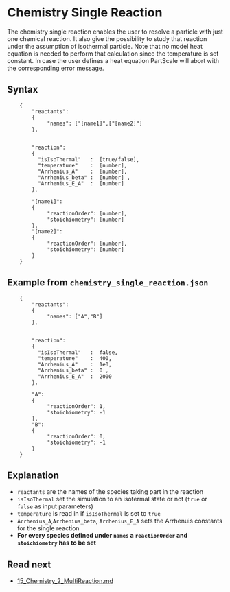 Chemistry Single Reaction
======================
The chemistry single reaction enables the user to resolve a particle with just one chemical reaction. It also give the possibility to study that reaction under the assumption of isothermal particle.
Note that no model heat equation is needed to perform that calculation since the temperature is set constant. In case the user  defines a heat equation PartScale will abort with the corresponding error message.

Syntax 
-------------------

````
    {
        "reactants":
        {
             "names": ["[name1]",["[name2]"]
        },
    
    
        "reaction":
    	{
          "isIsoThermal"   :  [true/false],
          "temperature"    :  [number],  
          "Arrhenius_A"    :  [number],
          "Arrhenius_beta" :  [number] ,
          "Arrhenius_E_A"  :  [number]
        },
    
        "[name1]":
        {
             "reactionOrder": [number],
             "stoichiometry": [number]
        },
        "[name2]":
        {
             "reactionOrder": [number],
             "stoichiometry": [number]
        }
    }
````

Example from `chemistry_single_reaction.json`
------------------------------

````
    {
        "reactants":
        {
             "names": ["A","B"]
        },
    
    
        "reaction":
    	{
          "isIsoThermal"   :  false,
          "temperature"    :  400,  
          "Arrhenius_A"    :  1e0,
          "Arrhenius_beta" :  0 ,
          "Arrhenius_E_A"  :  2000
        },
    
        "A":
        {
             "reactionOrder": 1,
             "stoichiometry": -1
        },
        "B":
        {
             "reactionOrder": 0,
             "stoichiometry": -1
        }
    }
```` 

 Explanation
----------------
- `reactants` are the names of the species taking part in the reaction
- `isIsoThermal` set the simulation to an isotermal state or not (`true` or `false` as input parameters)
- `temperature` is read in if `isIsoThermal` is set to `true`
- `Arrhenius_A`,`Arrhenius_beta`, `Arrhenius_E_A` sets the Arrhenuis constants for the single reaction
- **For every species defined under `names` a `reactionOrder` and `stoichiometry` has to be set**


Read next
-----------
 - [15_Chemistry_2_MultiReaction.md](15_Chemistry_2_MultiReaction.md)
